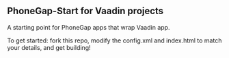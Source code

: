 PhoneGap-Start for Vaadin projects
---

A starting point for PhoneGap apps that wrap Vaadin app.

To get started: fork this repo, modify the config.xml and index.html to match your details, and get building!

